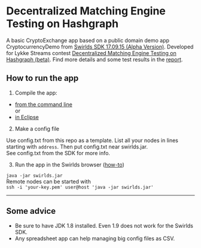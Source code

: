 # Decentralized Matching Engine Testing on Hashgraph
A basic CryptoExchange app based on a public domain demo app CryptocurrencyDemo from [Swirlds SDK 17.09.15 (Alpha Version)](http://www.swirlds.com/download/). Developed for Lykke Streams contest [Decentralized Matching Engine Testing on Hashgraph (beta)](https://streams.lykke.com/Project/ProjectDetails/decentralized-realtime-matching-engine). Find more details and some test results in the [report](https://docs.google.com/document/d/1IhU49iBtbfn8Jf8JhD2zzVjbeKGTmv5PD1wUwE1cTKY/edit).

## How to run the app
1. Compile the app:
- [from the command line](https://hashgraph.com/dev/installcli/)<br/>
or<br/>
- [in Eclipse](https://hashgraph.com/dev/installeclipse/)

2. Make a config file

Use config.txt from this repo as a template. List all your nodes in lines starting with `address`. Then put config.txt near swirlds.jar.<br/>
See config.txt from the SDK for more info.

3. Run the app in the Swirlds browser ([how-to](https://hashgraph.com/dev/runbrowser/))

`java -jar swirlds.jar`<br/>
Remote nodes can be started with<br/>
`ssh -i 'your-key.pem' user@host 'java -jar swirlds.jar'`

---
## Some advice
- Be sure to have JDK 1.8 installed. Even 1.9 does not work for the Swirlds SDK.
- Any spreadsheet app can help managing big config files as CSV.
